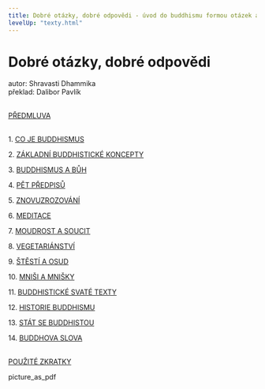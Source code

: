 ```yaml
---
title: Dobré otázky, dobré odpovědi - úvod do buddhismu formou otázek a odpovědí
levelUp: "texty.html"
---
```


# Dobré otázky, dobré odpovědi

autor: Shravasti Dhammika<br>
překlad: Dalibor Pavlík<br><br>

[PŘEDMLUVA](/texty/dobre-otazky-dobre-odpovedi/0-predmluva.html) <br><br>

<span>1.</span> [CO JE BUDDHISMUS](/texty/dobre-otazky-dobre-odpovedi/1-co-je-buddhismus.html)

<span>2.</span> [ZÁKLADNÍ BUDDHISTICKÉ KONCEPTY](/texty/dobre-otazky-dobre-odpovedi/2-zakladni-buddhisticke-koncepty.html)

<span>3.</span> [BUDDHISMUS A BŮH](/texty/dobre-otazky-dobre-odpovedi/3-buddhismus-a-buh.html)

<span>4.</span> [PĚT PŘEDPISŮ](/texty/dobre-otazky-dobre-odpovedi/4-pet-predpisu.html)

<span>5.</span> [ZNOVUZROZOVÁNÍ](/texty/dobre-otazky-dobre-odpovedi/5-znovuzrozovani.html)

<span>6.</span> [MEDITACE](/texty/dobre-otazky-dobre-odpovedi/6-meditace.html)

<span>7.</span> [MOUDROST A SOUCIT](/texty/dobre-otazky-dobre-odpovedi/7-moudrost-a-soucit.html)

<span>8.</span> [VEGETARIÁNSTVÍ](/texty/dobre-otazky-dobre-odpovedi/8-vegetarianstvi.html)

<span>9.</span> [ŠTĚSTÍ A OSUD](/texty/dobre-otazky-dobre-odpovedi/9-stesti-a-osud.html)

<span>10.</span> [MNIŠI A MNIŠKY](/texty/dobre-otazky-dobre-odpovedi/10-mnisi-a-mnisky.html)

<span>11.</span> [BUDDHISTICKÉ SVATÉ TEXTY](/texty/dobre-otazky-dobre-odpovedi/11-buddhisticke-svate-texty.html)

<span>12.</span> [HISTORIE BUDDHISMU](/texty/dobre-otazky-dobre-odpovedi/12-historie-buddhismu.html)

<span>13.</span> [STÁT SE BUDDHISTOU](/texty/dobre-otazky-dobre-odpovedi/13-stat-se-buddhistou.html)

<span>14.</span> [BUDDHOVA SLOVA](/texty/dobre-otazky-dobre-odpovedi/14-buddhova-slova.html)<br><br>

[POUŽITÉ ZKRATKY](/texty/dobre-otazky-dobre-odpovedi/pouzite-zkratky.html)<br>

<span class="material-icons pdf">
picture_as_pdf
</span>
